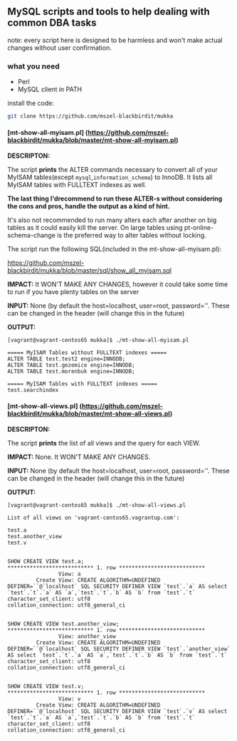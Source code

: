 ## MySQL scripts and tools to help dealing with common DBA tasks

note: every script here is designed to be harmless and won't make actual changes without user confirmation.

### what you need

  - Perl
  - MySQL client in PATH  

install the code:
```bash
git clone https://github.com/mszel-blackbirdit/mukka
```


#### [mt-show-all-myisam.pl] (https://github.com/mszel-blackbirdit/mukka/blob/master/mt-show-all-myisam.pl)

**DESCRIPTON:**

The script **prints** the ALTER commands necessary to convert all of your MyISAM tables(except `mysql`,`information_schema`) to InnoDB. It lists all MyISAM tables with FULLTEXT indexes as well.

**The last thing I'drecommend to run these ALTER-s without considering the cons and pros, handle the output as a kind of hint.** 

It's also not recommended to run many alters each after another on big tables as it could easily kill the server. On large tables using pt-online-schema-change is the preferred way to alter tables without locking.

The script run the following SQL(included in the mt-show-all-myisam.pl):

https://github.com/mszel-blackbirdit/mukka/blob/master/sql/show_all_myisam.sql


**IMPACT:** 
It WON'T MAKE ANY CHANGES, however it could take some time to run if you have plenty tables on the server

**INPUT:**
None 
(by default the host=localhost, user=root, password=''. These can be changed in the header (will change this in the future)

**OUTPUT:**

```
[vagrant@vagrant-centos65 mukka]$ ./mt-show-all-myisam.pl

===== MyISAM Tables without FULLTEXT indexes =====
ALTER TABLE test.test2 engine=INNODB;
ALTER TABLE test.gezemice engine=INNODB;
ALTER TABLE test.morenbuk engine=INNODB;

===== MyISAM Tables with FULLTEXT indexes =====
test.searchindex
```


#### [mt-show-all-views.pl] (https://github.com/mszel-blackbirdit/mukka/blob/master/mt-show-all-views.pl)


**DESCRIPTON:**

The script **prints** the list of all views and the query for each VIEW.

**IMPACT:**
None. It WON'T MAKE ANY CHANGES.

**INPUT:**
None 
(by default the host=localhost, user=root, password=''. These can be changed in the header (will change this in the future)

**OUTPUT:**
```
[vagrant@vagrant-centos65 mukka]$ ./mt-show-all-views.pl

List of all views on 'vagrant-centos65.vagrantup.com':

test.a
test.another_view
test.v


SHOW CREATE VIEW test.a;
*************************** 1. row ***************************
                View: a
         Create View: CREATE ALGORITHM=UNDEFINED DEFINER=``@`localhost` SQL SECURITY DEFINER VIEW `test`.`a` AS select `test`.`t`.`a` AS `a`,`test`.`t`.`b` AS `b` from `test`.`t`
character_set_client: utf8
collation_connection: utf8_general_ci


SHOW CREATE VIEW test.another_view;
*************************** 1. row ***************************
                View: another_view
         Create View: CREATE ALGORITHM=UNDEFINED DEFINER=``@`localhost` SQL SECURITY DEFINER VIEW `test`.`another_view` AS select `test`.`t`.`a` AS `a`,`test`.`t`.`b` AS `b` from `test`.`t`
character_set_client: utf8
collation_connection: utf8_general_ci


SHOW CREATE VIEW test.v;
*************************** 1. row ***************************
                View: v
         Create View: CREATE ALGORITHM=UNDEFINED DEFINER=``@`localhost` SQL SECURITY DEFINER VIEW `test`.`v` AS select `test`.`t`.`a` AS `a`,`test`.`t`.`b` AS `b` from `test`.`t`
character_set_client: utf8
collation_connection: utf8_general_ci
```


